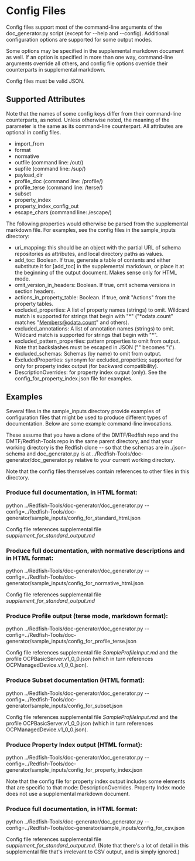 # Config Files

Config files support most of the command-line arguments of the doc_generator.py script (except for --help and --config). Additional configuration options are supported for some output modes.

Some options may be specified in the supplemental markdown document as well. If an option is specified in more than one way, command-line arguments override all others, and config file options override their counterparts in supplemental markdown.

Config files must be valid JSON.

## Supported Attributes

Note that the names of some config keys differ from their command-line counterparts, as noted. Unless otherwise noted, the meaning of the parameter is the same as its command-line counterpart. All attributes are optional in config files.

- import_from
- format
- normative
- outfile (command line: /out/)
- supfile (command line: /sup/)
- payload_dir
- profile_doc (command line: /profile/)
- profile_terse (command line: /terse/)
- subset
- property_index
- property_index_config_out
- escape_chars (command line: /escape/)

The following properties would otherwise be parsed from the supplemental markdown file. For examples, see the config files in the sample_inputs directory:

- uri_mapping: this should be an object with the partial URL of schema repositories as attributes, and local directory paths as values.
- add_toc: Boolean. If true, generate a table of contents and either substitute it for [add_toc] in the supplemental markdown, or place it at the beginning of the output document. Makes sense only for HTML mode.
- omit_version_in_headers: Boolean. If true, omit schema versions in section headers.
- actions_in_property_table: Boolean. If true, omit "Actions" from the property tables.
- excluded_properties: A list of property names (strings) to omit. Wildcard match is supported for strings that begin with "*" ("*odata.count" matches "Members@odata.count" and others).
- excluded_annotations: A list of annotation names (strings) to omit. Wildcard match is supported for strings that begin with "*".
- excluded_pattern_properties: pattern properties to omit from output. Note that backslashes must be escaped in JSON ("\" becomes "\\").
- excluded_schemas: Schemas (by name) to omit from output.
- ExcludedProperties: synonym for excluded_properties; supported for only for property index output (for backward compatibility).
- DescriptionOverrides: for property index output (only). See the config_for_property_index.json file for examples.


## Examples

Several files in the sample_inputs directory provide examples of configuration files that might be used to produce different types of documentation. Below are some example command-line invocations.

These assume that you have a clone of the DMTF/Redfish repo and the DMTF/Redfish-Tools repo in the same parent directory, and that your working directory is the Redfish clone -- so that the schemas are in ./json-schema and doc_generator.py is at ../Redfish-Tools/doc-generator/doc_generator.py relative to your current working directory.

Note that the config files themselves contain references to other files in this directory.


### Produce full documentation, in HTML format:

 python ../Redfish-Tools/doc-generator/doc_generator.py --config=../Redfish-Tools/doc-generator/sample_inputs/config_for_standard_html.json

Config file references supplemental file *supplement_for_standard_output.md*

### Produce full documentation, with normative descriptions and in HTML format:

 python ../Redfish-Tools/doc-generator/doc_generator.py --config=../Redfish-Tools/doc-generator/sample_inputs/config_for_normative_html.json

Config file references supplemental file *supplement_for_standard_output.md*

### Produce Profile output (terse mode, markdown format):

  python ../Redfish-Tools/doc-generator/doc_generator.py --config=../Redfish-Tools/doc-generator/sample_inputs/config_for_profile_terse.json

Config file references supplemental file *SampleProfileInput.md* and the profile OCPBasicServer.v1_0_0.json (which in turn references OCPManagedDevice.v1_0_0.json).

### Produce Subset documentation (HTML format):

  python ../Redfish-Tools/doc-generator/doc_generator.py --config=../Redfish-Tools/doc-generator/sample_inputs/config_for_subset.json

Config file references supplemental file *SampleProfileInput.md* and the profile OCPBasicServer.v1_0_0.json (which in turn references OCPManagedDevice.v1_0_0.json).


### Produce Property Index output (HTML format):

  python ../Redfish-Tools/doc-generator/doc_generator.py --config=../Redfish-Tools/doc-generator/sample_inputs/config_for_property_index.json

Note that the config file for property index output includes some elements that are specific to that mode: DescriptionOverrides. Property Index mode does not use a supplemental markdown document.

### Produce full documentation, in HTML format:

 python ../Redfish-Tools/doc-generator/doc_generator.py --config=../Redfish-Tools/doc-generator/sample_inputs/config_for_csv.json

Config file references supplemental file *supplement_for_standard_output.md*. (Note that there's a lot of detail in this supplemental file that's irrelevant to CSV output, and is simply ignored.)
